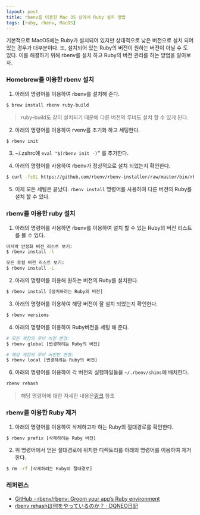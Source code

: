 ```yaml
---
layout: post
title: rbenv를 이용한 Mac OS 상에서 Ruby 설치 방법
tags: [ruby, rbenv, MacOS]
---
```

   기본적으로 MacOS에는 Ruby가 설치되어 있지만 상대적으로 낮은 버전으로 설치 되어 있는 경우가 대부분이다. 또, 설치되어 있는 Ruby의 버전이 원하는 버전이 아닐 수 도 있다. 이를 해결하기 위해 rbenv를 설치 하고 Ruby의 버전 관리를 하는 방법을 알아보자.

### Homebrew를 이용한 rbenv 설치

1. 아래의 명령어를 이용하여  rbenv를 설치해 준다. 
```sh
$ brew install rbenv ruby-build
```
> ruby-build도 같이 설치되기 때문에 다른 버전의 루비도 설치 할 수 있게 된다.  

2. 아래의 명령어를 이용하여 rvenv를 초기화 하고 세팅한다.
```sh
$ rbenv init
```
 
3. ~/.zshrc에 `eval "$(rbenv init -)”` 를 추가한다.

4. 아래의 명령어를 사용하여 rbenv가 정상적으로 설치 되었는지 확인한다.
```sh
$ curl -fsSL https://github.com/rbenv/rbenv-installer/raw/master/bin/rbenv-doctor | bash
```

5. 이제 모든 세팅은 끝났다.  `rbenv install` 명령어를 사용하여 다른 버전의 Ruby를 설치 할 수 있다. 

### rbenv를 이용한 ruby 설치

1. 아래의 명령어를 사용하면 rbenv를 이용하여 설치 할 수 있는 Ruby의 버전 리스트를 볼 수 있다.
```sh
마지막 안정화 버전 리스트 보기:
$ rbenv install -l

모든 로컬 버전 리스트 보기:
$ rbenv install -L
```

2. 아래의 명령어를 이용해 원하는 버전의 Ruby를 설치한다.
```sh
$ rbenv install [설치하려는 Ruby의 버전]
```

3. 아래의 명령어를 이용하여 해당 버전이 잘 설치 되었는지 확인한다.
```sh
$ rbenv versions
```

4. 아래의 명령어를 이용하여 Ruby버전을 세팅 해 준다.
```sh
# 모든 계정의 루비 버전 변경:
$ rbenv global [변경하려는 Ruby의 버전]

# 해당 계정의 루비 버전만 변경:
$ rbenv local [변경하려는 Ruby의 버전]
```

6. 아래의 명령어를 이용하여 각 버전의 실행파일들을  `~/.rbenv/shims`에  배치한다.
```sh
rbenv rehash
```
> 해당 명령어에 대한 자세한 내용은[링크](http://dqn.sakusakutto.jp/2014/02/rbenv_rehash_what_it_does.html) 참조  

### rbenv를 이용한 Ruby 제거

1. 아래의 명령어를 이용하여 삭제하고자 하는 Ruby의 절대경로를 확인한다.
```sh
$ rbenv prefix [삭제하려는 Ruby 버전]
```

2. 위 명령어에서 얻은 절대경로에 위치한 디렉토리를 아래의 명령어를 이용하여 제거한다.
```sh
$ rm -rf [삭제하려는 Ruby의 절대경로]
```

### 레퍼런스
* [GitHub - rbenv/rbenv: Groom your app’s Ruby environment](https://github.com/rbenv/rbenv#uninstalling-ruby-versions)
* [rbenv rehashは何をやっているのか？ ·  DQNEO日記](http://dqn.sakusakutto.jp/2014/02/rbenv_rehash_what_it_does.html)
